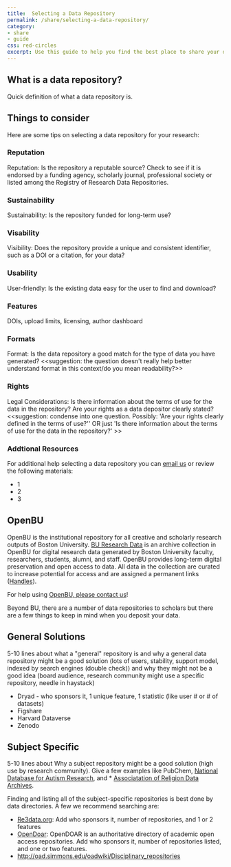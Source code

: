 ```yaml
---
title:  Selecting a Data Repository
permalink: /share/selecting-a-data-repository/
category: 
- share
- guide
css: red-circles
excerpt: Use this guide to help you find the best place to share your data. 
---
```



## What is a data repository?

Quick definition of what a data repository is. 

## Things to consider

Here are some tips on selecting a data repository for your research:

### Reputation 

Reputation: Is the repository a reputable source? Check to see if it is endorsed by a funding agency, scholarly journal, professional society or listed among the Registry of Research Data Repositories.

### Sustainability 

Sustainability: Is the repository funded for long-term use? 

### Visability

Visibility: Does the repository provide a unique and consistent identifier, such as a DOI or a citation, for your data? 

### Usability

User-friendly: Is the existing data easy for the user to find and download? 

### Features

DOIs, upload limits, licensing, author dashboard

### Formats 

Format: Is the data repository a good match for the type of data you have generated? <<suggestion: the question doesn't really help better understand format in this context/do you mean readability?>>

### Rights

Legal Considerations: Is there information about the terms of use for the data in the repository? Are your rights as a data depositor clearly stated? <<suggestion: condense into one question. Possibly: 'Are your rights clearly defined in the terms of use?'' OR just 'Is there information about the terms of use for the data in the repository?' >>

### Addtional Resources

For additional help selecting a data repository you can [email us](mailto:data@bu.edu) or review the following materials:

* 1
* 2
* 3

## OpenBU

OpenBU is the institutional repository for all creative and scholarly research outputs of Boston University. [BU Research Data](https://open.bu.edu/handle/2144/20284) is an archive collection in OpenBU for digital research data generated by Boston University faculty, researchers, students, alumni, and staff. OpenBU provides long-term digital preservation and open access to data. All data in the collection are curated to increase potential for access and are assigned a permanent links ([Handles](https://en.wikipedia.org/wiki/Handle_System)).

For help using [OpenBU, please contact us](mailto:open-help@bu.edu)!

Beyond BU, there are a number of data repositories to scholars but there are a few things to keep in mind when you deposit your data. 

## General Solutions 

5-10 lines about what a "general" repository is and why a general data repository might be a good solution (lots of users, stability, support model, indexed by search engines (double check)) and why they might not be a good idea (board audience, research community might use a specific repository, needle in haystack)

* Dryad - who sponsors it, 1 unique feature, 1 statistic (like user # or # of datasets)  
* Figshare
* Harvard Dataverse
* Zenodo 


## Subject Specific 

5-10 lines about Why a subject repository might be a good solution (high use by research community). Give a few examples like PubChem,  [National Database for Autism Research](https://ndar.nih.gov/), and * [Associatation of Religion Data Archives](http://www.thearda.com/).

Finding and listing all of the subject-specific repositories is best done by data directories. A few we recommend searching are: 

* [Re3data.org](http://www.re3data.org/): Add who sponsors it, number of repositories, and 1 or 2 features
* [OpenDoar](http://opendoar.org/): OpenDOAR is an authoritative directory of academic open access repositories. Add who sponsors it, number of repositories listed, and one or two features. 
* http://oad.simmons.edu/oadwiki/Disciplinary_repositories